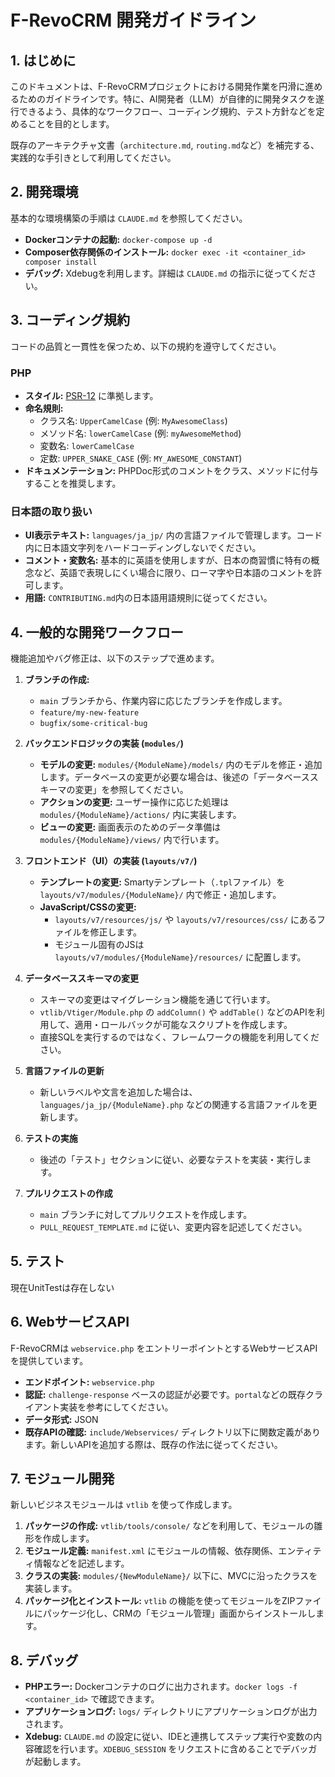 # F-RevoCRM 開発ガイドライン

## 1. はじめに

このドキュメントは、F-RevoCRMプロジェクトにおける開発作業を円滑に進めるためのガイドラインです。特に、AI開発者（LLM）が自律的に開発タスクを遂行できるよう、具体的なワークフロー、コーディング規約、テスト方針などを定めることを目的とします。

既存のアーキテクチャ文書（`architecture.md`, `routing.md`など）を補完する、実践的な手引きとして利用してください。

## 2. 開発環境

基本的な環境構築の手順は `CLAUDE.md` を参照してください。

- **Dockerコンテナの起動:** `docker-compose up -d`
- **Composer依存関係のインストール:** `docker exec -it <container_id> composer install`
- **デバッグ:** Xdebugを利用します。詳細は `CLAUDE.md` の指示に従ってください。

## 3. コーディング規約

コードの品質と一貫性を保つため、以下の規約を遵守してください。

### PHP
- **スタイル:** [PSR-12](https://www.php-fig.org/psr/psr-12/) に準拠します。
- **命名規則:**
    - クラス名: `UpperCamelCase` (例: `MyAwesomeClass`)
    - メソッド名: `lowerCamelCase` (例: `myAwesomeMethod`)
    - 変数名: `lowerCamelCase`
    - 定数: `UPPER_SNAKE_CASE` (例: `MY_AWESOME_CONSTANT`)
- **ドキュメンテーション:** PHPDoc形式のコメントをクラス、メソッドに付与することを推奨します。

### 日本語の取り扱い
- **UI表示テキスト:** `languages/ja_jp/` 内の言語ファイルで管理します。コード内に日本語文字列をハードコーディングしないでください。
- **コメント・変数名:** 基本的に英語を使用しますが、日本の商習慣に特有の概念など、英語で表現しにくい場合に限り、ローマ字や日本語のコメントを許可します。
- **用語:** `CONTRIBUTING.md`内の日本語用語規則に従ってください。

## 4. 一般的な開発ワークフロー

機能追加やバグ修正は、以下のステップで進めます。

1.  **ブランチの作成:**
    - `main` ブランチから、作業内容に応じたブランチを作成します。
    - `feature/my-new-feature`
    - `bugfix/some-critical-bug`

2.  **バックエンドロジックの実装 (`modules/`)**
    - **モデルの変更:** `modules/{ModuleName}/models/` 内のモデルを修正・追加します。データベースの変更が必要な場合は、後述の「データベーススキーマの変更」を参照してください。
    - **アクションの変更:** ユーザー操作に応じた処理は `modules/{ModuleName}/actions/` 内に実装します。
    - **ビューの変更:** 画面表示のためのデータ準備は `modules/{ModuleName}/views/` 内で行います。

3.  **フロントエンド（UI）の実装 (`layouts/v7/`)**
    - **テンプレートの変更:** Smartyテンプレート（`.tpl`ファイル）を `layouts/v7/modules/{ModuleName}/` 内で修正・追加します。
    - **JavaScript/CSSの変更:**
        - `layouts/v7/resources/js/` や `layouts/v7/resources/css/` にあるファイルを修正します。
        - モジュール固有のJSは `layouts/v7/modules/{ModuleName}/resources/` に配置します。

4.  **データベーススキーマの変更**
    - スキーマの変更はマイグレーション機能を通じて行います。
    - `vtlib/Vtiger/Module.php` の `addColumn()` や `addTable()` などのAPIを利用して、適用・ロールバックが可能なスクリプトを作成します。
    - 直接SQLを実行するのではなく、フレームワークの機能を利用してください。

5.  **言語ファイルの更新**
    - 新しいラベルや文言を追加した場合は、`languages/ja_jp/{ModuleName}.php` などの関連する言語ファイルを更新します。

6.  **テストの実施**
    - 後述の「テスト」セクションに従い、必要なテストを実装・実行します。

7.  **プルリクエストの作成**
    - `main` ブランチに対してプルリクエストを作成します。
    - `PULL_REQUEST_TEMPLATE.md` に従い、変更内容を記述してください。

## 5. テスト

現在UnitTestは存在しない

## 6. WebサービスAPI

F-RevoCRMは `webservice.php` をエントリーポイントとするWebサービスAPIを提供しています。

- **エンドポイント:** `webservice.php`
- **認証:** `challenge-response` ベースの認証が必要です。`portal`などの既存クライアント実装を参考にしてください。
- **データ形式:** JSON
- **既存APIの確認:** `include/Webservices/` ディレクトリ以下に関数定義があります。新しいAPIを追加する際は、既存の作法に従ってください。

## 7. モジュール開発

新しいビジネスモジュールは `vtlib` を使って作成します。

1.  **パッケージの作成:** `vtlib/tools/console/` などを利用して、モジュールの雛形を作成します。
2.  **モジュール定義:** `manifest.xml` にモジュールの情報、依存関係、エンティティ情報などを記述します。
3.  **クラスの実装:** `modules/{NewModuleName}/` 以下に、MVCに沿ったクラスを実装します。
4.  **パッケージ化とインストール:** `vtlib` の機能を使ってモジュールをZIPファイルにパッケージ化し、CRMの「モジュール管理」画面からインストールします。

## 8. デバッグ

- **PHPエラー:** Dockerコンテナのログに出力されます。`docker logs -f <container_id>` で確認できます。
- **アプリケーションログ:** `logs/` ディレクトリにアプリケーションログが出力されます。
- **Xdebug:** `CLAUDE.md` の設定に従い、IDEと連携してステップ実行や変数の内容確認を行います。`XDEBUG_SESSION` をリクエストに含めることでデバッガが起動します。
